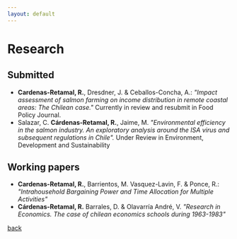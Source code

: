 ```yaml
---
layout: default
---
```


# Research

## Submitted
*  **Cardenas-Retamal, R.**, Dresdner, J. & Ceballos-Concha, A.: _"Impact assessment of salmon farming on income distribution in remote coastal areas: The Chilean case."_ Currently in review and resubmit in Food Policy Journal.
*  Salazar, C. **Cárdenas-Retamal, R.**, Jaime, M. _"Environmental efficiency in the salmon industry. An exploratory analysis around the ISA virus and subsequent regulations in Chile"._ Under Review in Environment, Development and Sustainability

## Working papers  

*  **Cardenas-Retamal, R.**, Barrientos, M. Vasquez-Lavin, F. & Ponce, R.: _"Intrahousehold Bargaining Power and Time Allocation for Multiple Activities"_
*  **Cárdenas-Retamal, R.** Barrales, D.  & Olavarría André, V. _"Research in Economics. The case of chilean economics schools during 1963-1983"_


[back](./)
